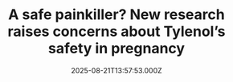 ---
title: "A safe painkiller? New research raises concerns about Tylenol’s safety in pregnancy"
date: 2025-08-21T13:57:53.000Z
category: Health
externalLink: "https://www.sciencedaily.com/releases/2025/08/250821004246.htm"
image: ""
excerpt: "A large-scale review finds that acetaminophen use during pregnancy may increase the risk of autism and ADHD in children. The strongest studies showed the clearest links, pointing to biological pathways like oxidative stress and hormone disruption. Experts call for caution, updated guidelines, and safer alternatives.…"
---